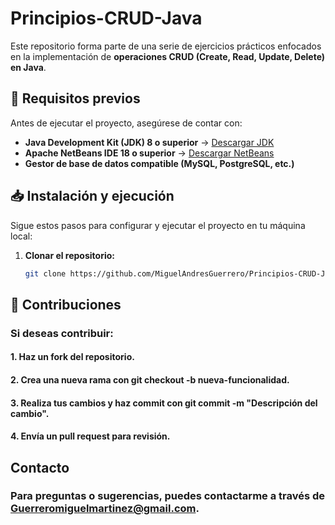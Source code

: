 # Principios-CRUD-Java  

Este repositorio forma parte de una serie de ejercicios prácticos enfocados en la implementación de **operaciones CRUD (Create, Read, Update, Delete) en Java**.  

## 🚀 Requisitos previos  

Antes de ejecutar el proyecto, asegúrese de contar con:  

- **Java Development Kit (JDK) 8 o superior** → [Descargar JDK](https://www.oracle.com/java/technologies/javase-jdk11-downloads.html)  
- **Apache NetBeans IDE 18 o superior** → [Descargar NetBeans](https://netbeans.apache.org/)  
- **Gestor de base de datos compatible (MySQL, PostgreSQL, etc.)**  

## 📥 Instalación y ejecución  

Sigue estos pasos para configurar y ejecutar el proyecto en tu máquina local:  

1. **Clonar el repositorio:**  

   ```bash
   git clone https://github.com/MiguelAndresGuerrero/Principios-CRUD-Java.git
   
## 🤝 Contribuciones
### Si deseas contribuir:

#### 1. Haz un fork del repositorio.
#### 2. Crea una nueva rama con git checkout -b nueva-funcionalidad.
#### 3. Realiza tus cambios y haz commit con git commit -m "Descripción del cambio".
#### 4. Envía un pull request para revisión.
   
## Contacto
### Para preguntas o sugerencias, puedes contactarme a través de Guerreromiguelmartinez@gmail.com.
